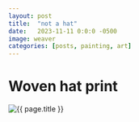 ```yaml
---
layout: post
title:  "not a hat"
date:   2023-11-11 0:0:0 -0500
image: weaver
categories: [posts, painting, art]
---
```


# Woven hat print

<img class="img img__post" src="{{ site.base_img_path }}{{ page.image }}.jpg" alt="{{ page.title }}" />
